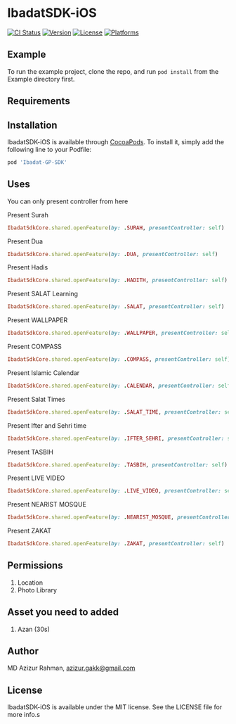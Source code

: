 # IbadatSDK-iOS

[![CI Status](https://img.shields.io/travis/MD%20Azizur%20Rahman/Ibadat-GP-SDK.svg?style=flat)](https://travis-ci.org/MD%20Azizur%20Rahman/Ibadat-GP-SDK)
[![Version](https://img.shields.io/cocoapods/v/IbadatSDK-iOS.svg?style=flat)](https://github.com/gakkmediabd/IbadatSDK-iOS/releases/)
[![License](https://img.shields.io/cocoapods/l/IbadatSDK-iOS.svg?style=flat)](https://github.com/gakkmediabd/IbadatSDK-iOS/blob/main/LICENSE)
[![Platforms](https://img.shields.io/badge/Platforms-iOS%2011%2B%20%7C%20tvOS%2013%2B%20%7C%20macOS%2010.13%2B-blue.svg)](#)
## Example

To run the example project, clone the repo, and run `pod install` from the Example directory first.

## Requirements

## Installation

IbadatSDK-iOS is available through [CocoaPods](https://cocoapods.org). To install
it, simply add the following line to your Podfile:

```ruby
pod 'Ibadat-GP-SDK'
```

## Uses

You can only present controller from here 

Present Surah 

```ruby
IbadatSdkCore.shared.openFeature(by: .SURAH, presentController: self)
```
Present Dua

```ruby
IbadatSdkCore.shared.openFeature(by: .DUA, presentController: self)
```
Present  Hadis

```ruby
IbadatSdkCore.shared.openFeature(by: .HADITH, presentController: self)
```
Present SALAT  Learning 

```ruby
IbadatSdkCore.shared.openFeature(by: .SALAT, presentController: self)
```
Present WALLPAPER

```ruby
IbadatSdkCore.shared.openFeature(by: .WALLPAPER, presentController: self)
```
Present COMPASS

```ruby
IbadatSdkCore.shared.openFeature(by: .COMPASS, presentController: self)
```
Present Islamic Calendar 

```ruby
IbadatSdkCore.shared.openFeature(by: .CALENDAR, presentController: self)
```
Present Salat Times

```ruby
IbadatSdkCore.shared.openFeature(by: .SALAT_TIME, presentController: self)
```
Present Ifter and Sehri time

```ruby
IbadatSdkCore.shared.openFeature(by: .IFTER_SEHRI, presentController: self)
```
Present TASBIH 

```ruby
IbadatSdkCore.shared.openFeature(by: .TASBIH, presentController: self)
```
Present LIVE VIDEO 

```ruby
IbadatSdkCore.shared.openFeature(by: .LIVE_VIDEO, presentController: self)
```
Present  NEARIST MOSQUE

```ruby
IbadatSdkCore.shared.openFeature(by: .NEARIST_MOSQUE, presentController: self)
```
Present  ZAKAT

```ruby
IbadatSdkCore.shared.openFeature(by: .ZAKAT, presentController: self)
```

## Permissions 

1. Location
2. Photo Library 

## Asset you need to added 

1. Azan (30s)

## Author

MD Azizur Rahman, azizur.gakk@gmail.com

## License

IbadatSDK-iOS is available under the MIT license. See the LICENSE file for more info.s

